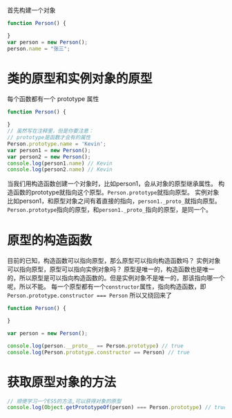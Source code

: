 首先构建一个对象
```js
function Person() {

}
var person = new Person();
person.name = "张三";
```

# 类的原型和实例对象的原型
每个函数都有一个 prototype 属性
```js
function Person() {

}
// 虽然写在注释里，但是你要注意：
// prototype是函数才会有的属性
Person.prototype.name = 'Kevin';
var person1 = new Person();
var person2 = new Person();
console.log(person1.name) // Kevin
console.log(person2.name) // Kevin
```

当我们用构造函数创建一个对象时，比如person1，会从对象的原型继承属性。
构造函数的prototype就指向这个原型。`Person.prototype`就指向原型。
实例对象比如person1，和原型对象之间有着直接的指向，`person1._proto_`就指向原型。
`Person.prototype`指向的原型，和`person1._proto_`指向的原型，是同一个。

# 原型的构造函数
目前的已知，构造函数可以指向原型，那么原型可以指向构造函数吗？
实例对象可以指向原型，原型可以指向实例对象吗？
原型是唯一的，构造函数也是唯一的，所以原型是可以指向构造函数的。但是实例对象不是唯一的，那该指向哪一个呢，所以不能。
每一个原型都有一个`constructor`属性，指向构造函数，即`Person.prototype.constructor === Person`
所以又绕回来了
```js
function Person() {

}

var person = new Person();

console.log(person.__proto__ == Person.prototype) // true
console.log(Person.prototype.constructor == Person) // true
```

# 获取原型对象的方法
```js
// 顺便学习一个ES5的方法,可以获得对象的原型
console.log(Object.getPrototypeOf(person) === Person.prototype) // true
```